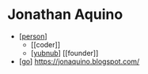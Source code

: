 # Jonathan Aquino

- [[person]]
  - [[coder]]
  - [[yubnub]] [[founder]]
- [[go]] https://jonaquino.blogspot.com/


[//begin]: # "Autogenerated link references for markdown compatibility"
[person]: person "Person"
[yubnub]: yubnub "Yubnub"
[go]: go "Go"
[//end]: # "Autogenerated link references"